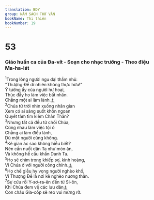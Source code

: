 ```yaml
---
translation: BDY
group: NĂM SÁCH THƠ VĂN
bookName: Thi thiên 
bookNumber: 19
---
```


<div class="title"><h1>53</h1><h3>Giáo huấn ca của Đa-vít - Soạn cho nhạc trưởng - Theo điệu Ma-ha-lát</h3></div>
<span class="verse thi_53_1"><sup>1</sup>Trong lòng người ngu dại thầm nhủ:<br/>&#34;Thượng Đế dĩ nhiên không thực hữu!&#34;<br/>Ý tưởng ấy của người hư hoại,<br/>Thúc đẩy họ làm việc bất nhân.<br/>Chẳng một ai làm lành.<a href="#" data-toggle="tooltip" data-placement="bottom" title="Nt làm những việc ghen ghét">⚓</a><br/></span>
<span class="verse thi_53_2"><sup>2</sup>Chúa từ trời nhìn xuống nhân gian<br/>Xem có ai sáng suốt khôn ngoan<br/>Quyết tâm tìm kiếm Chân Thần?<br/></span>
<span class="verse thi_53_3"><sup>3</sup>Nhưng tất cả đều từ chối Chúa,<br/>Cùng nhau làm việc tội ô<br/>Chẳng ai làm điều lành,<br/>Dù một người cũng không.<br/></span>
<span class="verse thi_53_4"><sup>4</sup>Kẻ gian ác sao không hiểu biết?<br/>Nên cắn nuốt dân Ta như món ăn,<br/>Và không hề cầu khẩn Danh Ta.<br/></span>
<span class="verse thi_53_5"><sup>5</sup>Họ sẽ chìm trong khiếp sợ, kinh hoàng,<br/>Vì Chúa ở với người công chính.<a href="#" data-toggle="tooltip" data-placement="bottom" title="Nt thế hệ công chính">⚓</a><br/></span>
<span class="verse thi_53_6"><sup>6</sup>Họ chế giễu hy vọng người nghèo khổ,<br/>Vì Thượng Đế là nơi kẻ nghèo nương thân.<br/></span>
<span class="verse thi_53_7"><sup>7</sup>Sự cứu rỗi Y-sơ-ra-ên đến từ Si-ôn,<br/>Khi Chúa đem về các lưu dân<a href="#" data-toggle="tooltip" data-placement="bottom" title="dân bị lưu đày do địch quân">⚓</a><br/>Con cháu Gia-cốp sẽ reo vui mừng rỡ.</span>
